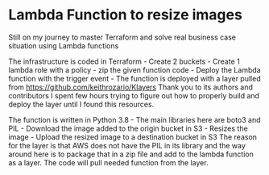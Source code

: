 # Lambda Function to resize images

Still on my journey to master Terraform and solve real business case situation using Lambda functions

The infrastructure is coded in Terraform
    - Create 2 buckets
    - Create 1 lambda role with a policy
    - zip the given function code
    - Deploy the Lambda function with the trigger event
    - The function is deployed with a layer pulled from https://github.com/keithrozario/Klayers
    Thank you to its authors and contributors I spent few hours trying to figure out how to properly build and deploy the layer until I found this resources.

The function is written in Python 3.8
    - The main libraries here are boto3 and PIL 
    - Download the image added to the origin bucket in S3
    - Resizes the image
    - Upload the resized image to a destination bucket in S3
The reason for the layer is that AWS does not have the PIL in its library and the way around here is to package that in a zip file and add to the lambda function as a layer. The code will pull needed function from the layer.

